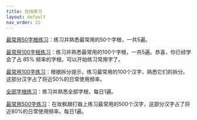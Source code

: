 ```yaml
---
title: 在线练习
layout: default
nav_order: 21
---
```


[最常用50字根练习](../practice/practice_50)：练习并熟悉最常用的50个字根，一共5遍。

[最常用100字根练习](../practice/practice_100)：练习并熟悉最常用的100个字根，一共5遍。恭喜，你已经学会了占 85% 频率的字根。可以开始练习常用字了。

[最常用100字练习](../practice/practice_characters)：根据拆分提示，练习最常用的100个汉字，熟悉它们的拆分。这部分汉字占了将近50%的日常使用频率。

[全部字根练习](../practice/practice)：练习并熟悉全部字根，每日1遍。

[最常用500字练习](https://kylebing.cn/tools/typepad/)：在玫枫跟打器上练习最常用的500个汉字，这部分汉字占了将近80%的日常使用频率。每日1遍。

